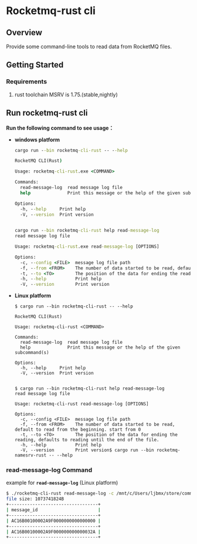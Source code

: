 # Rocketmq-rust cli

## Overview

Provide some command-line tools to read data from RocketMQ files.

## Getting Started

### Requirements

1. rust toolchain MSRV is 1.75.(stable,nightly)

## Run rocketmq-rust cli

**Run the following command to see usage：**

- **windows platform**

  ```cmd
  cargo run --bin rocketmq-cli-rust -- --help
  
  RocketMQ CLI(Rust)
  
  Usage: rocketmq-cli-rust.exe <COMMAND>
  
  Commands:
    read-message-log  read message log file
    help              Print this message or the help of the given subcommand(s)
  
  Options:
    -h, --help     Print help
    -V, --version  Print version
    
  
  cargo run --bin rocketmq-cli-rust help read-message-log
  read message log file
  
  Usage: rocketmq-cli-rust.exe read-message-log [OPTIONS]
  
  Options:
    -c, --config <FILE>  message log file path
    -f, --from <FROM>    The number of data started to be read, default to read from the beginning. start from 0
    -t, --to <TO>        The position of the data for ending the reading, defaults to reading until the end of the file.
    -h, --help           Print help
    -V, --version        Print version
  ```

- **Linux platform**

  ```shell
  $ cargo run --bin rocketmq-cli-rust -- --help
  
  RocketMQ CLI(Rust)
  
  Usage: rocketmq-cli-rust <COMMAND>
  
  Commands:
    read-message-log  read message log file
    help              Print this message or the help of the given subcommand(s)
  
  Options:
    -h, --help     Print help
    -V, --version  Print version
    
  
  $ cargo run --bin rocketmq-cli-rust help read-message-log
  read message log file
  
  Usage: rocketmq-cli-rust read-message-log [OPTIONS]
  
  Options:
    -c, --config <FILE>  message log file path
    -f, --from <FROM>    The number of data started to be read, default to read from the beginning. start from 0
    -t, --to <TO>        The position of the data for ending the reading, defaults to reading until the end of the file.
    -h, --help           Print help
    -V, --version        Print version$ cargo run --bin rocketmq-namesrv-rust -- --help
  
  ```

### read-message-log Command

example for **`read-message-log`** (Linux platform)

```bash
$ ./rocketmq-cli-rust read-message-log -c /mnt/c/Users/ljbmx/store/commitlog/00000000000000000000 -f 0 -t 2
file size: 1073741824B
+----------------------------------+
| message_id                       |
+----------------------------------+
| AC16B00100002A9F0000000000000000 |
+----------------------------------+
| AC16B00100002A9F000000000000032A |
+----------------------------------+
```

